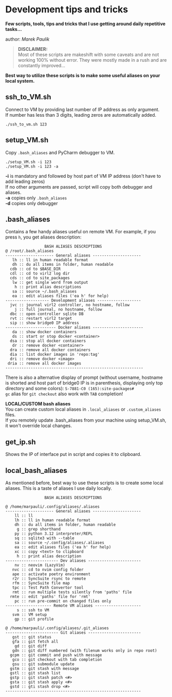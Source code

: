 # Development tips and tricks

**Few scripts, tools, tips and tricks that I use getting around daily repetitive tasks...**

author: *Marek Paulík*

> **DISCLAIMER:**\
> Most of these scripts are makeshift with some caveats and are not working 100% without error. They were mostly made in a rush and are constantly improved...

**Best way to utilize these scripts is to make some useful aliases on your local system.**

## ssh_to_VM.sh

Connect to VM by providing last number of IP address as only argument.\
If number has less than 3 digits, leading zeros are automatically added.

```
./ssh_to_vm.sh 123
```

## setup_VM.sh

Copy `.bash_aliases` and PyCharm debugger to VM.

```
./setup_VM.sh -i 123
./setup_VM.sh -i 123 -a
```

**-i** is mandatory and followed by host part of VM IP address (don't have to add leading zeros)\
If no other arguments are passed, script will copy both debugger and aliases.\
**-a** copies only `.bash_aliases`\
**-d** copies only debugger

## .bash_aliases

Contains a few handy aliases useful on remote VM.
For example, if you press `h`, you get aliases description:

```
                 BASH ALIASES DESCRIPTIONS                 
@ /root/.bash_aliases
--------------------- General aliases ---------------------
   lh :: ll in human readable format
   dh :: du all items in folder, human readable
  cdb :: cd to $BASE_DIR
  cdl :: cd to virl2 log dir
  cds :: cd to site_packages
   lw :: get single word from output
    h :: print alias descriptions
   sa :: source ~/.bash_aliases
   ea :: edit aliases files ('ea h' for help)
------------------- Development aliases -------------------
  jvc :: journal virl2 controller, no hostname, follow
    j :: full journal, no hostname, follow
  dbc :: open controller sqlite DB
  rvt :: restart virl2 target
  sip :: show bridge0 IP address
---------------------- Docker aliases ----------------------
   da :: show docker containers
   ds :: start or stop docker <container>
  dsa :: stop all docker containers
   dr :: remove docker <container>
  dra :: remove all docker containers
  dia :: list docker images in 'repo:tag'
  dri :: remove docker <image>
 dria :: remove all docker images
------------------------------------------------------------
```

There is also a alternative display of prompt (without username, hostname is shorted and host part of bridge0 IP is in parenthesis, displaying only top directory and some colors):
`S-7881-C0 (165):site-packages#`\
`gc` alias for `git checkout` also work with `TAB` completion!

**LOCAL/CUSTOM bash aliases**\
You can create custom local aliases in `.local_aliases` or `.custom_aliases` files.\
If you remotely update .bash_aliases from your machine using setup_VM.sh,
it won't override local changes.

## get_ip.sh

Shows the IP of interface put in script and copies it to clipboard.

## local_bash_aliases

As mentioned before, best way to use these scripts is to create some local aliases. This is a taste of aliases I use daily locally.

```
                 BASH ALIASES DESCRIPTIONS                 

@ /home/marpauli/.config/aliases/.aliases
--------------------- General aliases ---------------------
    ll :: ll
    lh :: ll in human readable format
    dh :: du all items in folder, human readable 
     g :: grep shorthand
    py :: python 3.12 interpreter/REPL
    sq :: sqlite3 with --table
    sa :: source ~/.config/aliases/.aliases
    ea :: edit aliases files ('ea h' for help)
    xc :: copy <text> to clipboard
     h :: print alias description
----------------------- Dev aliases -----------------------
    nv :: neovim (LazyVim)
   nvc :: cd to nvim config folder
   ape :: activate poetry environment
   r2r :: SyncSuite rsync to remote
   rfm :: SyncSuite file map
   tpc :: Test Path Convertor tool
   rmt :: run multiple tests silently from 'paths' file
  rmte :: edit 'paths' file for 'rmt'
    pc :: run pre-commit on changed files only
-------------------- Remote VM aliases --------------------
     s :: ssh to VM
   svm :: VM setup
    gp :: git profile

@ /home/marpauli/.config/aliases/.git_aliases
----------------------- Git aliases -----------------------
   gst :: git status
   gfa :: git fetch all
    gd :: git diff
   gdn :: git diff numbered (with filenum works only in repo root)
  gcpm :: git commit and push with message
   gco :: git checkout with tab completion
   gsu :: git submodule update
  gstm :: git stash with message
  gstl :: git stash list
  gstp :: git stash patch <#>
  gsta :: git stash apply <#>
  gstd :: gti stash drop <#>
-----------------------------------------------------------
